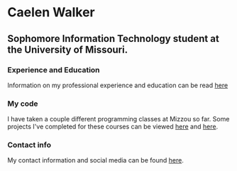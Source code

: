 # Caelen Walker

## Sophomore Information Technology student at the University of Missouri.

### Experience and Education
Information on my professional experience and education can be read [here](experience.mc)

### My code
I have taken a couple different programming classes at Mizzou so far. Some projects I've completed for these courses can be viewed [here](code1.md) and [here](code2.md).

### Contact info
My contact information and social media can be found [here](contact.md).
